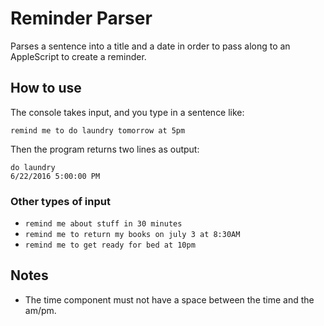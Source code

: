 # Reminder Parser
Parses a sentence into a title and a date in order to pass along to an AppleScript to create a reminder.

## How to use
The console takes input, and you type in a sentence like:

`remind me to do laundry tomorrow at 5pm`

Then the program returns two lines as output:

    do laundry
    6/22/2016 5:00:00 PM

### Other types of input

- `remind me about stuff in 30 minutes`
- `remind me to return my books on july 3 at 8:30AM`
- `remind me to get ready for bed at 10pm`

## Notes
- The time component must not have a space between the time and the am/pm.

